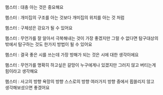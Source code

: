 햄스터 : 대충 아는 것은 중요해요

햄스터 : 개미집의 구조를 아는 것보다 개미집의 위치를 아는 것 처럼

햄스터 : 구체성은 강요가 될 수 있어요

햄스터 : 무언가를 잘 알아서 극복해내는 것이 가장 좋겠지만 그럴 수 없다면 탐구대상의 밖에서 탐구하는 것도 한가지 방법이 될 수 있어요

햄스터 : 결국 좋은 시를 쓰는데 가장 방해가 되는 것은 시에 대한 생각이에요

햄스터 : 무언가를 명확히 하고싶은 갈망이 누구에게나 있겠지만 그러지 않고 버티는게 힘이라고 생각해요

햄스터 : 사고의 방향 욕망의 방향 스스로의 방향 여러가지 방향 중에서 휩쓸리지 않고 생각해보셨으면 좋겠어요
